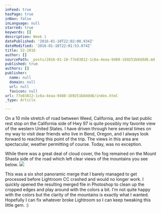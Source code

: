 ```yaml
---
inFeed: true
hasPage: true
inNav: false
inLanguage: null
starred: true
keywords: []
description: Week 1
datePublished: '2016-01-10T22:02:00.934Z'
dateModified: '2016-01-10T22:01:53.074Z'
title: 52-2016
author: []
sourcePath: _posts/2016-01-10-77e83812-1c6a-4eaa-9480-169251b8ddd8.md
published: true
authors: []
publisher:
  name: null
  domain: null
  url: null
  favicon: null
url: 77e83812-1c6a-4eaa-9480-169251b8ddd8/index.html
_type: Article

---
```

On a 10 mile stretch of road between Weed, California, and the last public rest stop on the California side of Hwy 97 is quite possibly my favorite view of the western United States. I have driven through here several times on my way to visit dear friends who live in Bend, Oregon, and I always look forward to reaching this point of the trip. The views in this area are spectacular, weather permitting of course. Today, was no exception.

While there was a great deal of cloud cover, the fog remained on the Mount Shasta side of the road which left clear views of the mountains you see below.
![](https://the-grid-user-content.s3-us-west-2.amazonaws.com/be594fcd-3521-461e-81ba-cce31d60b655.jpg)

This was a six shot panoramic merge that I barely managed to get processed before Lightroom CC crashed and would no longer work. I quickly opened the resulting merged file in Photoshop to clean up the cropped edges and play around with the colors a bit. I'm not quite happy with the colors but the clarity of the mountains is exactly what I wanted. Hopefully I can fix whatever broke Lightroom so I can keep tweaking this little gem. :)